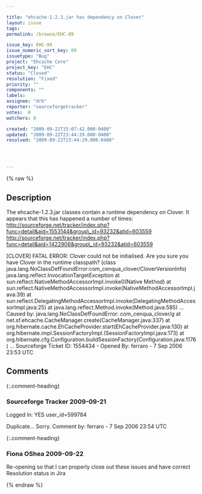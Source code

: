 ```yaml
---

title: "ehcache-1.2.3.jar has dependency on Clover"
layout: issue
tags: 
permalink: /browse/EHC-89

issue_key: EHC-89
issue_numeric_sort_key: 89
issuetype: "Bug"
project: "Ehcache Core"
project_key: "EHC"
status: "Closed"
resolution: "Fixed"
priority: ""
components: ""
labels: 
assignee: "drb"
reporter: "sourceforgetracker"
votes:  0
watchers: 0

created: "2009-09-21T15:07:42.000-0400"
updated: "2009-09-22T23:44:29.000-0400"
resolved: "2009-09-22T23:44:29.000-0400"




---
```


{% raw %}

## Description

<div markdown="1" class="description">

The ehcache-1.2.3.jar classes contain a runtime
dependency on Clover.  It appears that this has
happened a number of times:
http://sourceforge.net/tracker/index.php?func=detail&aid=1553144&group\_id=93232&atid=603559
http://sourceforge.net/tracker/index.php?func=detail&aid=1422906&group\_id=93232&atid=603559

[CLOVER] FATAL ERROR: Clover could not be initialised.
Are you sure you have Clover in the runtime classpath?
(class
java.lang.NoClassDefFoundError:com\_cenqua\_clover/CloverVersionInfo)
java.lang.reflect.InvocationTargetException
        at
sun.reflect.NativeMethodAccessorImpl.invoke0(Native Method)
        at
sun.reflect.NativeMethodAccessorImpl.invoke(NativeMethodAccessorImpl.java:39)
        at
sun.reflect.DelegatingMethodAccessorImpl.invoke(DelegatingMethodAccessorImpl.java:25)
        at java.lang.reflect.Method.invoke(Method.java:585)
...
Caused by: java.lang.NoClassDefFoundError:
com\_cenqua\_clover/g
        at
net.sf.ehcache.CacheManager.create(CacheManager.java:337)
        at
org.hibernate.cache.EhCacheProvider.start(EhCacheProvider.java:130)
        at
org.hibernate.impl.SessionFactoryImpl.<init>(SessionFactoryImpl.java:173)
        at
org.hibernate.cfg.Configuration.buildSessionFactory(Configuration.java:1176)
...
Sourceforge Ticket ID: 1554434 - Opened By: ferraro - 7 Sep 2006 23:53 UTC

</div>

## Comments


{:.comment-heading}
### **Sourceforge Tracker** <span class="date">2009-09-21</span>

<div markdown="1" class="comment">

Logged In: YES 
user\_id=599784

Duplicate...  Sorry.
Comment by: ferraro - 7 Sep 2006 23:54 UTC

</div>


{:.comment-heading}
### **Fiona OShea** <span class="date">2009-09-22</span>

<div markdown="1" class="comment">

Re-opening so that I can properly close out these issues and have correct Resolution status in Jira

</div>



{% endraw %}
